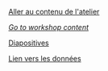 
[Aller au contenu de l'atelier](atelier_rgeo.md)

[*Go to workshop content*](rgeo_workshop.md)

[Diapositives](pres_rgeo.html)

[Lien vers les données](https://drive.google.com/open?id=1wL7m89l_9pxatKynztEcrGLm0NB0xR57)